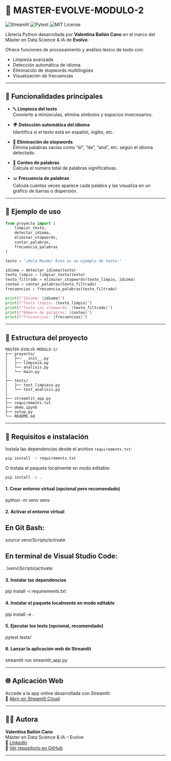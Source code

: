 # 🧹 MASTER-EVOLVE-MODULO-2
![Streamlit](https://img.shields.io/badge/Streamlit-App%20Activa-brightgreen?logo=streamlit)
![Pytest](https://img.shields.io/badge/Tests-Pasando-blue?logo=pytest)
![MIT License](https://img.shields.io/badge/License-MIT-yellow.svg)

Librería Python desarrollada por **Valentina Bailón Cano** en el marco del Máster en Data Science & IA de **Evolve**.

Ofrece funciones de procesamiento y análisis léxico de texto con:
- Limpieza avanzada
- Detección automática de idioma
- Eliminación de stopwords multilingües
- Visualización de frecuencias

---

## 🚀 Funcionalidades principales

- 🔤 **Limpieza del texto**  
  Convierte a minúsculas, elimina símbolos y espacios innecesarios.

- 🌍 **Detección automática del idioma**  
  Identifica si el texto está en español, inglés, etc.

- 🧹 **Eliminación de stopwords**  
  Elimina palabras vacías como “el”, “de”, “and”, etc. según el idioma detectado.

- 🧮 **Conteo de palabras**  
  Calcula el número total de palabras significativas.

- 📊 **Frecuencia de palabras**  
  Calcula cuántas veces aparece cada palabra y las visualiza en un gráfico de barras o dispersión.

---

## 🧪 Ejemplo de uso

```python
from proyecto import (
    limpiar_texto,
    detectar_idioma,
    eliminar_stopwords,
    contar_palabras,
    frecuencia_palabras
)

texto = "¡Hola Mundo! Esto es un ejemplo de texto."

idioma = detectar_idioma(texto)
texto_limpio = limpiar_texto(texto)
texto_filtrado = eliminar_stopwords(texto_limpio, idioma)
conteo = contar_palabras(texto_filtrado)
frecuencias = frecuencia_palabras(texto_filtrado)

print(f"Idioma: {idioma}")
print(f"Texto limpio: {texto_limpio}")
print(f"Texto sin stopwords: {texto_filtrado}")
print(f"Número de palabras: {conteo}")
print(f"Frecuencias: {frecuencias}")
```

---

## 📁 Estructura del proyecto

```
MASTER-EVOLVE-MODULO-2/
├── proyecto/
│   ├── __init__.py
│   ├── limpieza.py
│   └── analisis.py
│   └── main.py
│
├── tests/
│   ├── test_limpieza.py
│   └── test_analisis.py
│
├── streamlit_app.py
├── requirements.txt
├── demo.ipynb
├── setup.py
└── README.md
```

---

## 🧩 Requisitos e instalación

Instala las dependencias desde el archivo `requirements.txt`:

```bash
pip install -r requirements.txt
```

O instala el paquete localmente en modo editable:

```bash
pip install -e .
```
#### 1. Crear entorno virtual (opcional pero recomendado)
python -m venv venv

#### 2. Activar el entorno virtual

## En Git Bash:
source venv/Scripts/activate

## En terminal de Visual Studio Code:
.\venv\Scripts\activate

#### 3. Instalar las dependencias
pip install -r requirements.txt

#### 4. Instalar el paquete localmente en modo editable
pip install -e .

#### 5. Ejecutar los tests (opcional, recomendado)
pytest tests/

#### 6. Lanzar la aplicación web de Streamlit
streamlit run streamlit_app.py

---

## 🌐 Aplicación Web

Accede a la app online desarrollada con Streamlit:  
🔗 [Abrir en Streamlit Cloud](https://master-evolve-modulo-2.streamlit.app/)

---

## 👩‍💻 Autora

**Valentina Bailón Cano**  
Máster en Data Science & IA – Evolve  
📎 [LinkedIn](https://www.linkedin.com/in/valentina-bailon-2653b22b7/)  
🔗 [Ver repositorio en GitHub](https://github.com/valentinabailoncano-code/MASTER-EVOLVE-MODULO-2)

---
